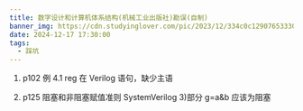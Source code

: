 ```yaml
---
title: 数字设计和计算机体系结构(机械工业出版社)勘误(自制)
banner_img: https://cdn.studyinglover.com/pic/2023/12/334c0c129076533308cbc7e03f8c55be.png
date: 2024-12-17 17:30:00
tags:
  - 踩坑
---
```


1. p102 例 4.1 reg 在 Verilog 语句，缺少主语

2. p125 阻塞和非阻塞赋值准则 SystemVerilog 3)部分 g=a&b 应该为阻塞
